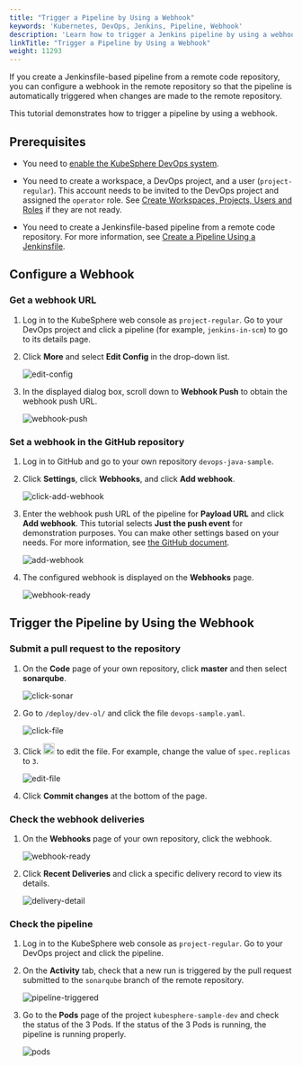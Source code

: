 ```yaml
---
title: "Trigger a Pipeline by Using a Webhook"
keywords: 'Kubernetes, DevOps, Jenkins, Pipeline, Webhook'
description: 'Learn how to trigger a Jenkins pipeline by using a webhook.'
linkTitle: "Trigger a Pipeline by Using a Webhook"
weight: 11293
---
```


If you create a Jenkinsfile-based pipeline from a remote code repository, you can configure a webhook in the remote repository so that the pipeline is automatically triggered when changes are made to the remote repository.

This tutorial demonstrates how to trigger a pipeline by using a webhook.

## Prerequisites

- You need to [enable the KubeSphere DevOps system](../../../pluggable-components/devops/).
- You need to create a workspace, a DevOps project, and a user (`project-regular`). This account needs to be invited to the DevOps project and assigned the `operator` role. See [Create Workspaces, Projects, Users and Roles](../../../quick-start/create-workspace-and-project/) if they are not ready.

- You need to create a Jenkinsfile-based pipeline from a remote code repository. For more information, see [Create a Pipeline Using a Jenkinsfile](../create-a-pipeline-using-jenkinsfile/).

## Configure a Webhook

### Get a webhook URL

1. Log in to the KubeSphere web console as `project-regular`. Go to your DevOps project and click a pipeline (for example, `jenkins-in-scm`) to go to its details page.

2. Click **More** and select **Edit Config** in the drop-down list.

   ![edit-config](/images/docs/devops-user-guide/using-devops/pipeline-webhook/edit-config.png)

3. In the displayed dialog box, scroll down to **Webhook Push** to obtain the webhook push URL.

   ![webhook-push](/images/docs/devops-user-guide/using-devops/pipeline-webhook/webhook-push.png)

### Set a webhook in the GitHub repository

1. Log in to GitHub and go to your own repository `devops-java-sample`.

2. Click **Settings**, click **Webhooks**, and click **Add webhook**.

   ![click-add-webhook](/images/docs/devops-user-guide/using-devops/pipeline-webhook/click-add-webhook.png)

3. Enter the webhook push URL of the pipeline for **Payload URL** and click **Add webhook**. This tutorial selects **Just the push event** for demonstration purposes. You can make other settings based on your needs. For more information, see [the GitHub document](https://docs.github.com/en/developers/webhooks-and-events/webhooks/creating-webhooks).

   ![add-webhook](/images/docs/devops-user-guide/using-devops/pipeline-webhook/add-webhook.png)

4. The configured webhook is displayed on the **Webhooks** page.

   ![webhook-ready](/images/docs/devops-user-guide/using-devops/pipeline-webhook/webhook-ready.png)

## Trigger the Pipeline by Using the Webhook

### Submit a pull request to the repository

1. On the **Code** page of your own repository, click **master** and then select **sonarqube**.

   ![click-sonar](/images/docs/devops-user-guide/using-devops/pipeline-webhook/click-sonar.png)

2. Go to `/deploy/dev-ol/` and click the file `devops-sample.yaml`.

   ![click-file](/images/docs/devops-user-guide/using-devops/pipeline-webhook/click-file.png)

3. Click <img src="/images/docs/devops-user-guide/using-devops/pipeline-webhook/edit-btn.png" width="20px" /> to edit the file. For example, change the value of `spec.replicas` to `3`.

   ![edit-file](/images/docs/devops-user-guide/using-devops/pipeline-webhook/edit-file.png)

4. Click **Commit changes** at the bottom of the page.

### Check the webhook deliveries

1. On the **Webhooks** page of your own repository, click the webhook.

   ![webhook-ready](/images/docs/devops-user-guide/using-devops/pipeline-webhook/webhook-ready.png)

2. Click **Recent Deliveries** and click a specific delivery record to view its details.

   ![delivery-detail](/images/docs/devops-user-guide/using-devops/pipeline-webhook/delivery-detail.png)

### Check the pipeline

1. Log in to the KubeSphere web console as `project-regular`. Go to your DevOps project and click the pipeline.

2. On the **Activity** tab, check that a new run is triggered by the pull request submitted to the `sonarqube` branch of the remote repository.

   ![pipeline-triggered](/images/docs/devops-user-guide/using-devops/pipeline-webhook/pipeline-triggered.png)

3. Go to the **Pods** page of the project `kubesphere-sample-dev` and check the status of the 3 Pods. If the status of the 3 Pods is running, the pipeline is running properly.

   ![pods](/images/docs/devops-user-guide/using-devops/pipeline-webhook/pods.png)




